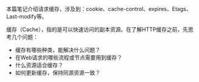 本篇笔记介绍请求缓存，涉及到：cookie、cache-control、expires、Etags、Last-modify等。

缓存（Cache），指的是可以快速访问的副本资源。在了解HTTP缓存之前，先思考几个问题：

* 缓存有哪些种类，能解决什么问题？
* 在Web请求的哪些流程或节点需要用到缓存？
* 什么资源适合缓存？
* 如何更新缓存，保持同源资源一致？



